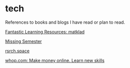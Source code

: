 # tech
References to books and blogs I have read or plan to read.

[Fantastic Learning Resources: matklad](https://matklad.github.io/2023/08/06/fantastic-learning-resources.html)

[Missing Semester](https://missing.csail.mit.edu/)

[rsrch.space](https://www.rsrch.space/)

[whop.com: Make money online. Learn new skills](https://x.com/cultured)
